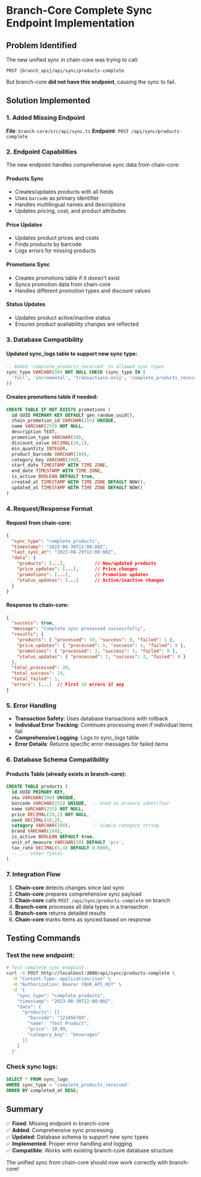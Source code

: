 # Branch-Core Complete Sync Endpoint Implementation

## Problem Identified

The new unified sync in chain-core was trying to call:

```
POST {branch_api}/api/sync/products-complete
```

But branch-core **did not have this endpoint**, causing the sync to fail.

## Solution Implemented

### 1. **Added Missing Endpoint**

**File**: `branch-core/src/api/sync.ts`
**Endpoint**: `POST /api/sync/products-complete`

### 2. **Endpoint Capabilities**

The new endpoint handles comprehensive sync data from chain-core:

#### **Products Sync**

- Creates/updates products with all fields
- Uses `barcode` as primary identifier
- Handles multilingual names and descriptions
- Updates pricing, cost, and product attributes

#### **Price Updates**

- Updates product prices and costs
- Finds products by barcode
- Logs errors for missing products

#### **Promotions Sync**

- Creates promotions table if it doesn't exist
- Syncs promotion data from chain-core
- Handles different promotion types and discount values

#### **Status Updates**

- Updates product active/inactive status
- Ensures product availability changes are reflected

### 3. **Database Compatibility**

#### **Updated sync_logs table** to support new sync type:

```sql
-- Added 'complete_products_received' to allowed sync types
sync_type VARCHAR(50) NOT NULL CHECK (sync_type IN (
  'full', 'incremental', 'transactions-only', 'complete_products_received'
))
```

#### **Creates promotions table if needed**:

```sql
CREATE TABLE IF NOT EXISTS promotions (
  id UUID PRIMARY KEY DEFAULT gen_random_uuid(),
  chain_promotion_id VARCHAR(255) UNIQUE,
  name VARCHAR(255) NOT NULL,
  description TEXT,
  promotion_type VARCHAR(50),
  discount_value DECIMAL(10,2),
  min_quantity INTEGER,
  product_barcode VARCHAR(100),
  category_key VARCHAR(100),
  start_date TIMESTAMP WITH TIME ZONE,
  end_date TIMESTAMP WITH TIME ZONE,
  is_active BOOLEAN DEFAULT true,
  created_at TIMESTAMP WITH TIME ZONE DEFAULT NOW(),
  updated_at TIMESTAMP WITH TIME ZONE DEFAULT NOW()
)
```

### 4. **Request/Response Format**

#### **Request from chain-core**:

```json
{
  "sync_type": "complete_products",
  "timestamp": "2023-08-30T12:00:00Z",
  "last_sync_at": "2023-08-29T12:00:00Z",
  "data": {
    "products": [...],           // New/updated products
    "price_updates": [...],      // Price changes
    "promotions": [...],         // Promotion updates
    "status_updates": [...]      // Active/inactive changes
  }
}
```

#### **Response to chain-core**:

```json
{
  "success": true,
  "message": "Complete sync processed successfully",
  "results": {
    "products": { "processed": 10, "success": 9, "failed": 1 },
    "price_updates": { "processed": 5, "success": 5, "failed": 0 },
    "promotions": { "processed": 3, "success": 3, "failed": 0 },
    "status_updates": { "processed": 2, "success": 2, "failed": 0 }
  },
  "total_processed": 20,
  "total_success": 19,
  "total_failed": 1,
  "errors": [...]  // First 10 errors if any
}
```

### 5. **Error Handling**

- **Transaction Safety**: Uses database transactions with rollback
- **Individual Error Tracking**: Continues processing even if individual items fail
- **Comprehensive Logging**: Logs to sync_logs table
- **Error Details**: Returns specific error messages for failed items

### 6. **Database Schema Compatibility**

#### **Products Table** (already exists in branch-core):

```sql
CREATE TABLE products (
  id UUID PRIMARY KEY,
  sku VARCHAR(100) UNIQUE,
  barcode VARCHAR(255) UNIQUE,  -- Used as primary identifier
  name VARCHAR(255) NOT NULL,
  price DECIMAL(10,2) NOT NULL,
  cost DECIMAL(10,2),
  category VARCHAR(100),        -- Simple category string
  brand VARCHAR(100),
  is_active BOOLEAN DEFAULT true,
  unit_of_measure VARCHAR(50) DEFAULT 'pcs',
  tax_rate DECIMAL(5,4) DEFAULT 0.0000,
  -- ... other fields
)
```

### 7. **Integration Flow**

1. **Chain-core** detects changes since last sync
2. **Chain-core** prepares comprehensive sync payload
3. **Chain-core** calls `POST /api/sync/products-complete` on branch
4. **Branch-core** processes all data types in a transaction
5. **Branch-core** returns detailed results
6. **Chain-core** marks items as synced based on response

## Testing Commands

### **Test the new endpoint**:

```bash
# Test complete sync endpoint
curl -X POST http://localhost:3000/api/sync/products-complete \
  -H "Content-Type: application/json" \
  -H "Authorization: Bearer YOUR_API_KEY" \
  -d '{
    "sync_type": "complete_products",
    "timestamp": "2023-08-30T12:00:00Z",
    "data": {
      "products": [{
        "barcode": "123456789",
        "name": "Test Product",
        "price": 10.99,
        "category_key": "beverages"
      }]
    }
  }'
```

### **Check sync logs**:

```sql
SELECT * FROM sync_logs
WHERE sync_type = 'complete_products_received'
ORDER BY completed_at DESC;
```

## Summary

✅ **Fixed**: Missing endpoint in branch-core  
✅ **Added**: Comprehensive sync processing  
✅ **Updated**: Database schema to support new sync types  
✅ **Implemented**: Proper error handling and logging  
✅ **Compatible**: Works with existing branch-core database structure

The unified sync from chain-core should now work correctly with branch-core!
